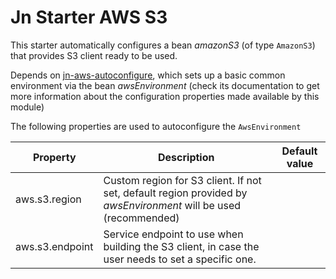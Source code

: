 # Jn Starter AWS S3

This starter automatically configures a bean _amazonS3_ (of type `AmazonS3`) that provides S3 client ready to be used.

Depends on [jn-aws-autoconfigure](../jn-aws-autoconfigure/README.md), which sets up a basic common environment via
the bean _awsEnvironment_
(check its documentation to get more information about the configuration properties made available by this module)

The following properties are used to autoconfigure the `AwsEnvironment`

| Property               | Description                                                                | Default value  |
| ---------------------- | -------------------------------------------------------------------------- | -------------- |
| aws.s3.region | Custom region for S3 client. If not set, default region provided by _awsEnvironment_ will be used (recommended) | |
| aws.s3.endpoint  | Service endpoint to use when building the S3 client, in case the user needs to set a specific one.  | |
